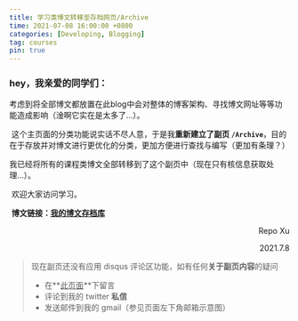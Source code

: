 ```yaml
---
title: 学习类博文转移至存档网页/Archive
time: 2021-07-08 16:00:00 +0800
categories: [Developing, Blogging]
tag: courses
pin: true
---
```


### hey，我亲爱的同学们：

​		考虑到将全部博文都放置在此blog中会对整体的博客架构、寻找博文网址等等功能造成影响（淦啊它实在是太多了...）。

​		这个主页面的分类功能说实话不尽人意，于是我**重新建立了副页 `/Archive`**，目的在于存放并对博文进行更优化的分类，更加方便进行查找与编写（更加有条理？）

​		我已经将所有的课程类博文全部转移到了这个副页中（现在只有核信息获取处理...）。

​		欢迎大家访问学习。

​		**博文链接：[我的博文存档库](https://repo-kristx.github.io/Archive/)**

<p align="right">Repo Xu</p>

<p align="right">2021.7.8</p>

> 现在副页还没有应用 disqus 评论区功能，如有任何**关于副页内容**的疑问
>
> + 在**<u>此页面</u>**下留言
> + 评论到我的 twitter **私信**
> + 发送邮件到我的 gmail（参见页面左下角邮箱示意图）

